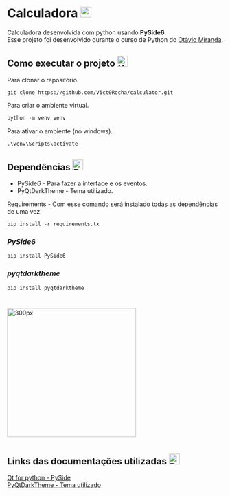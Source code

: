 # Calculadora <img src="https://raw.githubusercontent.com/Tarikul-Islam-Anik/Telegram-Animated-Emojis/main/Objects/Abacus.webp" alt="Abacus" width="25" height="25" /> 
Calculadora desenvolvida com python usando **PySide6**.<br/>
Esse projeto foi desenvolvido durante o curso de Python do [Otávio Miranda](https://github.com/luizomf).

## Como executar o projeto <img src="https://raw.githubusercontent.com/Tarikul-Islam-Anik/Telegram-Animated-Emojis/main/Objects/Keyboard.webp" alt="Keyboard" width="25" height="25" /> 
Para clonar o repositório. <br/>
```
git clone https://github.com/Vict0Rocha/calculator.git
```

Para criar o ambiente virtual.
```python
python -m venv venv
```
Para ativar o ambiente (no windows).
```python
.\venv\Scripts\activate
```
## Dependências <img src="https://raw.githubusercontent.com/Tarikul-Islam-Anik/Telegram-Animated-Emojis/main/Symbols/Exclamation%20Mark.webp" alt="Exclamation Mark" width="25" height="25" />
* PySide6 - Para fazer a interface e os eventos.
* PyQtDarkTheme - Tema utilizado.
  
Requirements - Com esse comando será instalado todas as dependências de uma vez.<br/>
```python
pip install -r requirements.tx 
```
### *_PySide6_*
```python
pip install PySide6
```
### *_pyqtdarktheme_*
```python
pip install pyqtdarktheme
```
# 
<img src="https://github.com/Vict0Rocha/calculator/assets/107584325/9b3f7d42-6531-4713-9041-182ff4c75126" alt="300px" width="300px"> <br/>
#

## Links das documentações utilizadas <img src="https://raw.githubusercontent.com/Tarikul-Islam-Anik/Telegram-Animated-Emojis/main/Objects/Books.webp" alt="Books" width="25" height="25" /> 
[Qt for python - PySide](https://doc.qt.io/qtforpython-6/) <br/>
[PyQtDarkTheme - Tema utilizado](https://pyqtdarktheme.readthedocs.io/en/stable) 



